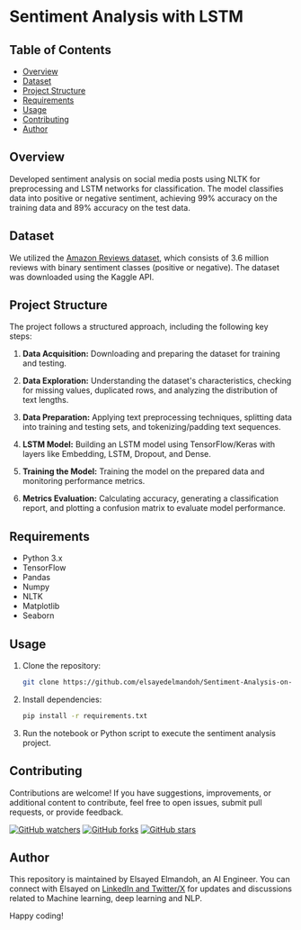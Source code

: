 # Sentiment Analysis with LSTM

## Table of Contents

- [Overview](#overview)
- [Dataset](#dataset)
- [Project Structure](#project-structure)
- [Requirements](#requirements)
- [Usage](#usage)
- [Contributing](#contributing)
- [Author](#author)


## Overview

Developed sentiment analysis on social media posts using NLTK for preprocessing and LSTM networks for classification. The model classifies data into positive or negative sentiment, achieving 99% accuracy on the training data and 89% accuracy on the test data.

## Dataset

We utilized the [Amazon Reviews dataset](https://www.kaggle.com/bittlingmayer/amazonreviews), which consists of 3.6 million reviews with binary sentiment classes (positive or negative). The dataset was downloaded using the Kaggle API.

## Project Structure

The project follows a structured approach, including the following key steps:

1. **Data Acquisition:** Downloading and preparing the dataset for training and testing.

2. **Data Exploration:** Understanding the dataset's characteristics, checking for missing values, duplicated rows, and analyzing the distribution of text lengths.

3. **Data Preparation:** Applying text preprocessing techniques, splitting data into training and testing sets, and tokenizing/padding text sequences.

4. **LSTM Model:** Building an LSTM model using TensorFlow/Keras with layers like Embedding, LSTM, Dropout, and Dense.

5. **Training the Model:** Training the model on the prepared data and monitoring performance metrics.

6. **Metrics Evaluation:** Calculating accuracy, generating a classification report, and plotting a confusion matrix to evaluate model performance.

## Requirements

- Python 3.x
- TensorFlow
- Pandas
- Numpy
- NLTK
- Matplotlib
- Seaborn

## Usage

1. Clone the repository:

    ```bash
    git clone https://github.com/elsayedelmandoh/Sentiment-Analysis-on-Social-Media-Posts-with-LSTM.git
    ```

2. Install dependencies:

    ```bash
    pip install -r requirements.txt
    ```

3. Run the notebook or Python script to execute the sentiment analysis project.

## Contributing

Contributions are welcome! If you have suggestions, improvements, or additional content to contribute, feel free to open issues, submit pull requests, or provide feedback. 

[![GitHub watchers](https://img.shields.io/github/watchers/elsayedelmandoh/naive-bayes-LSTM-for-sentiment-analysis-NLP-widebot.svg?style=social&label=Watch)](https://GitHub.com/elsayedelmandoh/naive-bayes-LSTM-for-sentiment-analysis-NLP-widebot/watchers/?WT.mc_id=academic-105485-koreyst)
[![GitHub forks](https://img.shields.io/github/forks/elsayedelmandoh/naive-bayes-LSTM-for-sentiment-analysis-NLP-widebot.svg?style=social&label=Fork)](https://GitHub.com/elsayedelmandoh/naive-bayes-LSTM-for-sentiment-analysis-NLP-widebot/network/?WT.mc_id=academic-105485-koreyst)
[![GitHub stars](https://img.shields.io/github/stars/elsayedelmandoh/naive-bayes-LSTM-for-sentiment-analysis-NLP-widebot.svg?style=social&label=Star)](https://GitHub.com/elsayedelmandoh/naive-bayes-LSTM-for-sentiment-analysis-NLP-widebot/stargazers/?WT.mc_id=academic-105485-koreyst)

## Author

This repository is maintained by Elsayed Elmandoh, an AI Engineer. You can connect with Elsayed on [LinkedIn and Twitter/X](https://linktr.ee/elsayedelmandoh) for updates and discussions related to Machine learning, deep learning and NLP.

Happy coding!

